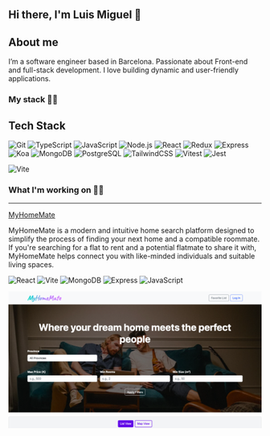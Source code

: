 ## Hi there, I'm Luis Miguel 👋

## About me

I’m a software engineer based in Barcelona. Passionate about Front-end and full-stack development. I love building dynamic and user-friendly applications.

### My stack 👨‍🔬

## Tech Stack

![Git](https://img.shields.io/badge/Git-F05033?style=flat&logo=git&logoColor=white)
![TypeScript](https://img.shields.io/badge/TypeScript-3178C6?style=flat&logo=typescript&logoColor=white)
![JavaScript](https://img.shields.io/badge/JavaScript-F7DF1E?style=flat&logo=javascript&logoColor=black)
![Node.js](https://img.shields.io/badge/Node.js-339933?style=flat&logo=nodedotjs&logoColor=white)
![React](https://img.shields.io/badge/React-61DAFB?style=flat&logo=react&logoColor=black)
![Redux](https://img.shields.io/badge/Redux-764ABC?style=flat&logo=redux&logoColor=white)
![Express](https://img.shields.io/badge/Express-000000?style=flat&logo=express&logoColor=white)
![Koa](https://img.shields.io/badge/Koa-33333D?style=flat&logo=koa&logoColor=white)
![MongoDB](https://img.shields.io/badge/MongoDB-47A248?style=flat&logo=mongodb&logoColor=white)
![PostgreSQL](https://img.shields.io/badge/PostgreSQL-336791?style=flat&logo=postgresql&logoColor=white)
![TailwindCSS](https://img.shields.io/badge/TailwindCSS-06B6D4?style=flat&logo=tailwindcss&logoColor=white)
![Vitest](https://img.shields.io/badge/Vitest-6E9F18?style=flat&logo=vitest&logoColor=white)
![Jest](https://img.shields.io/badge/Jest-C21325?style=flat&logo=jest&logoColor=white)

![Vite](https://img.shields.io/badge/Vite-646CFF?style=flat&logo=vite&logoColor=white)



### What I'm working on 👨‍💻
---
[MyHomeMate](my-home-mate)

MyHomeMate is a modern and intuitive home search platform designed to simplify the process of finding your next home and a compatible roommate. If you're searching for a flat to rent and a potential flatmate to share it with, MyHomeMate helps connect you with like-minded individuals and suitable living spaces.


![React](https://img.shields.io/badge/React-61DAFB?style=flat&logo=react&logoColor=black)
![Vite](https://img.shields.io/badge/Vite-646CFF?style=flat&logo=vite&logoColor=white)
![MongoDB](https://img.shields.io/badge/MongoDB-47A248?style=flat&logo=mongodb&logoColor=white)
![Express](https://img.shields.io/badge/Express-000000?style=flat&logo=express&logoColor=white)
![JavaScript](https://img.shields.io/badge/JavaScript-F7DF1E?style=flat&logo=javascript&logoColor=black)


<p align="center">
  <img src="/Images/Screenshot-MyHomeMate.png" />
</p>

<!--
**lmleg9/lmleg9** is a ✨ _special_ ✨ repository because its `README.md` (this file) appears on your GitHub profile.

Here are some ideas to get you started:

- 🔭 I’m currently working on ...
- 🌱 I’m currently learning ...
- 👯 I’m looking to collaborate on ...
- 🤔 I’m looking for help with ...
- 💬 Ask me about ...
- 📫 How to reach me: ...
- 😄 Pronouns: ...
- ⚡ Fun fact: ...
-->
